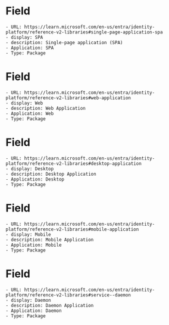 
# Field
    - URL: https://learn.microsoft.com/en-us/entra/identity-platform/reference-v2-libraries#single-page-application-spa
    - display: SPA
    - description: Single-page application (SPA)
    - Application: SPA
    - Type: Package

# Field
    - URL: https://learn.microsoft.com/en-us/entra/identity-platform/reference-v2-libraries#web-application
    - display: Web 
    - description: Web Application
    - Application: Web
    - Type: Package


# Field
    - URL: https://learn.microsoft.com/en-us/entra/identity-platform/reference-v2-libraries#desktop-application
    - display: Desktop
    - description: Desktop Application
    - Application: Desktop
    - Type: Package


# Field
    - URL: https://learn.microsoft.com/en-us/entra/identity-platform/reference-v2-libraries#mobile-application
    - display: Mobile
    - description: Mobile Application
    - Application: Mobile
    - Type: Package

# Field
    - URL: https://learn.microsoft.com/en-us/entra/identity-platform/reference-v2-libraries#service--daemon
    - display: Daemon
    - description: Daemon Application
    - Application: Daemon
    - Type: Package
